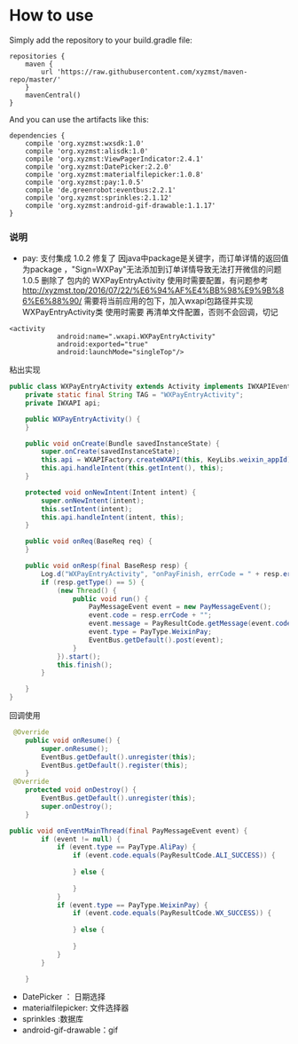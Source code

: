 # How to use

Simply add the repository to your build.gradle file:
```
repositories {
    maven {
        url 'https://raw.githubusercontent.com/xyzmst/maven-repo/master/'
    }
    mavenCentral()
}
```
And you can use the artifacts like this:
```
dependencies {
    compile 'org.xyzmst:wxsdk:1.0'
    compile 'org.xyzmst:alisdk:1.0'
    compile 'org.xyzmst:ViewPagerIndicator:2.4.1'
    compile 'org.xyzmst:DatePicker:2.2.0'
    compile 'org.xyzmst:materialfilepicker:1.0.8'
    compile 'org.xyzmst:pay:1.0.5'
    compile 'de.greenrobot:eventbus:2.2.1'
    compile 'org.xyzmst:sprinkles:2.1.12'
    compile 'org.xyzmst:android-gif-drawable:1.1.17'
}
```

### 说明
- pay: 支付集成
  1.0.2 修复了 因java中package是关键字，而订单详情的返回值为package ，"Sign=WXPay"无法添加到订单详情导致无法打开微信的问题
  1.0.5 删除了 包内的 WXPayEntryActivity
  使用时需要配置，有问题参考 http://xyzmst.top/2016/07/22/%E6%94%AF%E4%BB%98%E9%9B%86%E6%88%90/
  需要将当前应用的包下，加入wxapi包路径并实现WXPayEntryActivity类
使用时需要 再清单文件配置，否则不会回调，切记
```
<activity
            android:name=".wxapi.WXPayEntryActivity"
            android:exported="true"
            android:launchMode="singleTop"/>
```
粘出实现

``` java
public class WXPayEntryActivity extends Activity implements IWXAPIEventHandler {
    private static final String TAG = "WXPayEntryActivity";
    private IWXAPI api;

    public WXPayEntryActivity() {
    }

    public void onCreate(Bundle savedInstanceState) {
        super.onCreate(savedInstanceState);
        this.api = WXAPIFactory.createWXAPI(this, KeyLibs.weixin_appId);
        this.api.handleIntent(this.getIntent(), this);
    }

    protected void onNewIntent(Intent intent) {
        super.onNewIntent(intent);
        this.setIntent(intent);
        this.api.handleIntent(intent, this);
    }

    public void onReq(BaseReq req) {
    }

    public void onResp(final BaseResp resp) {
        Log.d("WXPayEntryActivity", "onPayFinish, errCode = " + resp.errCode);
        if (resp.getType() == 5) {
            (new Thread() {
                public void run() {
                    PayMessageEvent event = new PayMessageEvent();
                    event.code = resp.errCode + "";
                    event.message = PayResultCode.getMessage(event.code);
                    event.type = PayType.WeixinPay;
                    EventBus.getDefault().post(event);
                }
            }).start();
            this.finish();
        }

    }
}
```

回调使用
``` java
 @Override
    public void onResume() {
        super.onResume();
        EventBus.getDefault().unregister(this);
        EventBus.getDefault().register(this);
    }
 @Override
    protected void onDestroy() {
        EventBus.getDefault().unregister(this);
        super.onDestroy();
    }

public void onEventMainThread(final PayMessageEvent event) {
        if (event != null) {
            if (event.type == PayType.AliPay) {
                if (event.code.equals(PayResultCode.ALI_SUCCESS)) {
                  
                } else {
                    
                }
            }
            if (event.type == PayType.WeixinPay) {
                if (event.code.equals(PayResultCode.WX_SUCCESS)) {
                    
                } else {
                    
                }
            }
        }

    }
```


- DatePicker ： 日期选择    
- materialfilepicker: 文件选择器
- sprinkles :数据库
- android-gif-drawable：gif
